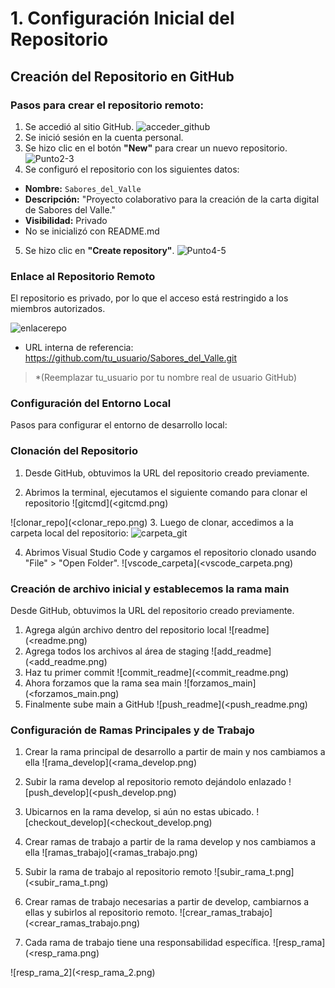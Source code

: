 # 1. Configuración Inicial del Repositorio
## Creación del Repositorio en GitHub

### Pasos para crear el repositorio remoto:

   1.	Se accedió al sitio GitHub.
![acceder_github](<acceder_github.png>)
   2. Se inició sesión en la cuenta personal.
   3. Se hizo clic en el botón **"New"** para crear un nuevo repositorio.
![Punto2-3](<Punto2-3.png>)
   4. Se configuró el repositorio con los siguientes datos:
   - **Nombre:** `Sabores_del_Valle`
   - **Descripción:** "Proyecto colaborativo para la creación de la carta digital de Sabores del Valle."
   - **Visibilidad:** Privado
   - No se inicializó con README.md
   5. Se hizo clic en **"Create repository"**.
![Punto4-5](<Punto4-5.png>)

### Enlace al Repositorio Remoto
El repositorio es privado, por lo que el acceso está restringido a los miembros autorizados.

![enlacerepo](<enlacerepo.png>)
- URL interna de referencia:
https://github.com/tu_usuario/Sabores_del_Valle.git
> *(Reemplazar tu_usuario por tu nombre real de usuario GitHub)



### Configuración del Entorno Local
Pasos para configurar el entorno de desarrollo local:

### Clonación del Repositorio
   1.	Desde GitHub, obtuvimos la URL del repositorio creado previamente. 

   2.	Abrimos la terminal, ejecutamos el siguiente comando para clonar el repositorio
![gitcmd](<gitcmd.png)

![clonar_repo](<clonar_repo.png)
   3.	Luego de clonar, accedimos a la carpeta local del repositorio:
![carpeta_git](carpeta_git.png)

   4.	Abrimos Visual Studio Code y cargamos el repositorio clonado usando "File" > "Open Folder".
![vscode_carpeta](<vscode_carpeta.png)



### Creación de archivo inicial y establecemos la rama main
Desde GitHub, obtuvimos la URL del repositorio creado previamente. 
   1.	Agrega algún archivo dentro del repositorio local
   ![readme](<readme.png)
   2.	Agrega todos los archivos al área de staging
   ![add_readme](<add_readme.png)
   3.	Haz tu primer commit
   ![commit_readme](<commit_readme.png)
   4.	Ahora forzamos que la rama sea main
   ![forzamos_main](<forzamos_main.png)
   5.	Finalmente sube main a GitHub
   ![push_readme](<push_readme.png)


### Configuración de Ramas Principales y de Trabajo 
   1.	Crear la rama principal de desarrollo a partir de main y nos cambiamos a ella
   ![rama_develop](<rama_develop.png)

   2.	Subir la rama develop al repositorio remoto dejándolo enlazado
   ![push_develop](<push_develop.png)

   3.	Ubicarnos en la rama develop, si aún no estas ubicado.
   ![checkout_develop](<checkout_develop.png)

   4.	Crear ramas de trabajo a partir de la rama develop y nos cambiamos a ella
   ![ramas_trabajo](<ramas_trabajo.png)

   5.	Subir la rama de trabajo al repositorio remoto
   ![subir_rama_t.png](<subir_rama_t.png)

   6.	Crear ramas de trabajo necesarias a partir de develop, cambiarnos a ellas y subirlos al repositorio remoto.
   ![crear_ramas_trabajo](<crear_ramas_trabajo.png)

   7.	Cada rama de trabajo tiene una responsabilidad específica. 
   ![resp_rama](<resp_rama.png)

   ![resp_rama_2](<resp_rama_2.png)
